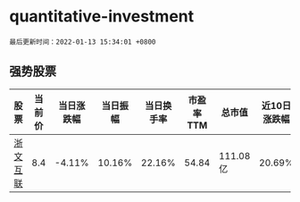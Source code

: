 # quantitative-investment

`最后更新时间：2022-01-13 15:34:01 +0800`

## 强势股票

|股票|当前价|当日涨跌幅|当日振幅|当日换手率|市盈率TTM|总市值|近10日涨跌幅|
|----|----|----|----|----|----|----|----|
|[浙文互联](https://xueqiu.com/S/SH600986)|8.4|-4.11%|10.16%|22.16%|54.84|111.08亿|20.69%|
